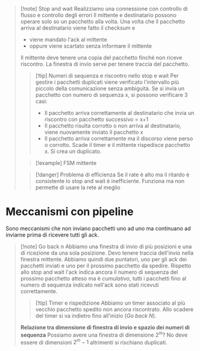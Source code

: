>[!note] Stop and wait
>Realizziamo una connessione con controllo di flusso e controllo degli errori
>Il mittente e destinatario possono operare solo so un pacchetto alla volta. Una volta che il pacchetto arriva al destinatario viene fatto il checksum e 
>- viene mandato l'ack al mittente
>- oppure viene scartato senza informare il mittente
>
>Il mittente deve tenere una copia del pacchetto finché non riceve riscontro. La finestra di invio serve per tenere traccia del pacchetto.
>
>>[!tip] Numeri di sequenza e riscontro nello stop e wait
>>Per gestire i pacchetti duplicati viene verificato l'intervallo più piccolo della comunicazione senza ambiguità.
>>Se si invia un pacchetto con numero di sequenza x, si possono verificare 3 casi:
>>- Il pacchetto arriva correttamente al destinatario che invia un riscontro con pacchetto successivo = x+1
>>- Il pacchetto risulta corrotto o non arriva al destinatario, viene nuovamente inviato il pacchetto x
>>- Il pacchetto arriva correttamente ma il discorso viene perso o corrotto. Scade il timer e il mittente rispedisce pacchetto x. Si crea un duplicato.
>
>>[!example] FSM mittente
>
>
>>[!danger] Problema di efficienza
>>Se il rate è alto ma il ritardo è consistente lo stop and wait è inefficiente. Funziona ma non permette di usare la rete al meglio

# Meccanismi con pipeline
Sono meccanismi che non inviano pacchetti uno ad uno ma continuano ad inviarne prima di ricevere tutti gli ack.
>[!note] Go back n
>Abbiamo una finestra di invio di più posizioni e una di ricezione da una sola posizione.
>Devo tenere traccia dell'invio nella finestra mittente. Abbiamo quindi due puntatori, uno per gli ack dei pacchetti inviati e uno per il prossimo pacchetto da spedire.
>Rispetto allo stop and wait l'ack indica ancora il numero di sequenza del prossimo pacchetto atteso ma è *cumulativo*, tutti i pacchetti fino al numero di sequenza indicato nell'ack sono stati ricevuti correttamente.
>>[!tip] Timer e rispedizione
>>Abbiamo un timer associato al più vecchio pacchetto spedito non ancora riscontrato. Allo scadere del timer si va indietro fino all'inizio (*Go back N*).
>
>**Relazione tra dimensione di finestra di invio e spazio dei numeri di sequenza**
>Possiamo avere una finestra di dimensione $2^m$?
>No deve essere di dimensioni $2^m-1$ altrimenti si rischiano duplicati.









